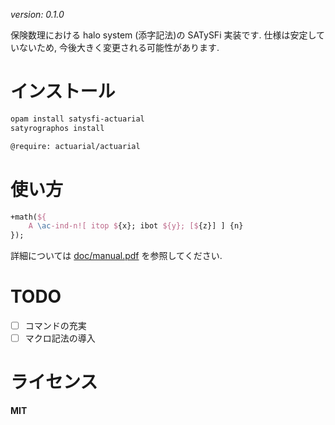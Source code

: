 *version: 0.1.0*

保険数理における halo system (添字記法)の SATySFi 実装です.
仕様は安定していないため, 今後大きく変更される可能性があります.

# インストール

```sh
opam install satysfi-actuarial
satyrographos install
```

```tex
@require: actuarial/actuarial
```

# 使い方

```tex
+math(${
    A \ac-ind-n![ itop ${x}; ibot ${y}; [${z}] ] {n}
});
```

詳細については [doc/manual.pdf](doc/manual.pdf) を参照してください.

# TODO

- [ ] コマンドの充実
- [ ] マクロ記法の導入

# ライセンス

**MIT**

